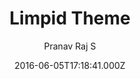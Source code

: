 ---
title: Limpid Theme
github: https://github.com/pranavrajs/limpid
demo: https://pranavrajs.github.io/limpid/
author: Pranav Raj S
ssg:
  - Jekyll
cms:
  - No Cms
date: 2016-06-05T17:18:41.000Z
description: A clean, minimal theme for Jekyll blogs
stale: true
---